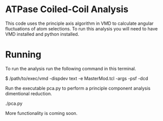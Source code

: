 # ATPase Coiled-Coil Analysis

This code uses the principle axis algorithm in VMD to calculate angular fluctuations of atom selections.  To run this analysis you will need to have VMD installed and python installed.

# Running
To run the analysis run the following command in this terminal.

$ /path/to/exec/vmd -dispdev text -e MasterMod.tcl -args -psf <psffile> -dcd <dcdfile>

Run the executable pca.py to perform a principle component analysis dimentional reduction.

./pca.py

More functionality is coming soon.
